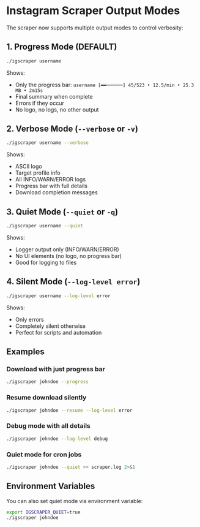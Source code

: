 # Instagram Scraper Output Modes

The scraper now supports multiple output modes to control verbosity:

## 1. Progress Mode (DEFAULT)
```bash
./igscraper username
```
Shows:
- Only the progress bar: `username [━━──────] 45/523 • 12.5/min • 25.3 MB • 2m15s`
- Final summary when complete
- Errors if they occur
- No logo, no logs, no other output

## 2. Verbose Mode (`--verbose` or `-v`)
```bash
./igscraper username --verbose
```
Shows:
- ASCII logo
- Target profile info
- All INFO/WARN/ERROR logs
- Progress bar with full details
- Download completion messages

## 3. Quiet Mode (`--quiet` or `-q`)
```bash
./igscraper username --quiet
```
Shows:
- Logger output only (INFO/WARN/ERROR)
- No UI elements (no logo, no progress bar)
- Good for logging to files

## 4. Silent Mode (`--log-level error`)
```bash
./igscraper username --log-level error
```
Shows:
- Only errors
- Completely silent otherwise
- Perfect for scripts and automation

## Examples

### Download with just progress bar
```bash
./igscraper johndoe --progress
```

### Resume download silently
```bash
./igscraper johndoe --resume --log-level error
```

### Debug mode with all details
```bash
./igscraper johndoe --log-level debug
```

### Quiet mode for cron jobs
```bash
./igscraper johndoe --quiet >> scraper.log 2>&1
```

## Environment Variables

You can also set quiet mode via environment variable:
```bash
export IGSCRAPER_QUIET=true
./igscraper johndoe
```